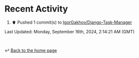 # Recent Activity

<!--RECENT_ACTIVITY:start-->
1. ⬆️ Pushed 1 commit(s) to [IgorGakhov/Django-Task-Manager](https://github.com/IgorGakhov/Django-Task-Manager)<br>
<!--RECENT_ACTIVITY:end-->

<!--RECENT_ACTIVITY:last_update-->
Last Updated: Monday, September 16th, 2024, 2:14:21 AM (GMT)
<!--RECENT_ACTIVITY:last_update_end-->

<br>

↩️ [Back to the home page](/README.md)

